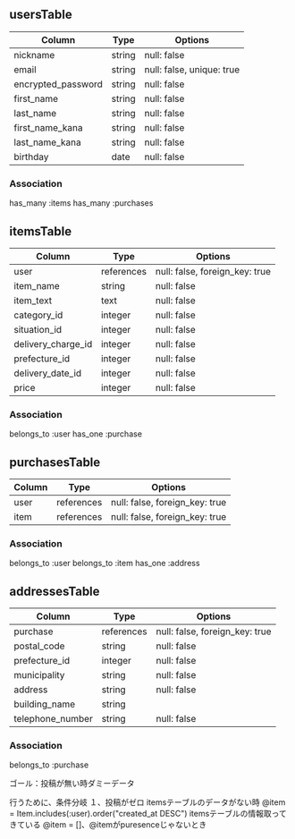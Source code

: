 ## usersTable

| Column            | Type        | Options                         |
| ------------------|-------------| --------------------------------|
| nickname          | string      | null: false                     |
| email             | string      | null: false, unique: true       |
| encrypted_password| string      | null: false                     |
| first_name        | string      | null: false                     |
| last_name         | string      | null: false                     |
| first_name_kana   | string      | null: false                     |
| last_name_kana    | string      | null: false                     |
| birthday          | date        | null: false                     |

### Association
has_many :items
has_many :purchases

## itemsTable

| Column            | Type        | Options                         |
| ------------------|-------------| --------------------------------|
| user              | references  | null: false, foreign_key: true  |
| item_name         | string      | null: false                     |
| item_text         | text        | null: false                     |
| category_id       | integer     | null: false                     |
| situation_id      | integer     | null: false                     |
| delivery_charge_id| integer     | null: false                     |
| prefecture_id     | integer     | null: false                     |
| delivery_date_id  | integer     | null: false                     |
| price             | integer     | null: false                     |

### Association
belongs_to :user
has_one :purchase

## purchasesTable

| Column            | Type        | Options                         |
| ------------------|-------------| --------------------------------|
| user              | references  | null: false, foreign_key: true  |
| item              | references  | null: false, foreign_key: true  |

### Association
belongs_to :user
belongs_to :item
has_one :address

## addressesTable

| Column            | Type        | Options                         |
| ------------------|-------------| --------------------------------|
| purchase          | references  | null: false, foreign_key: true  |
| postal_code       | string      | null: false                     |
| prefecture_id    | integer     | null: false                     |
| municipality      | string      | null: false                     |
| address           | string      | null: false                     |
| building_name     | string      |                                 |
| telephone_number  | string      | null: false                     |

### Association
belongs_to :purchase

ゴール：投稿が無い時ダミーデータ

行うために、条件分岐
１、投稿がゼロ
itemsテーブルのデータがない時
@item = Item.includes(:user).order("created_at DESC") itemsテーブルの情報取ってきている
@item = []、@itemがpuresenceじゃないとき
